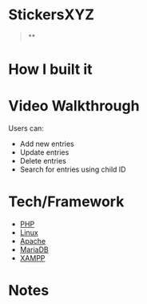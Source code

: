 # StickersXYZ
> **


# How I built it


# Video Walkthrough
Users can:
  <ul>
    <li>Add new entries</li>
    <li>Update entries</li>
    <li>Delete entries</li>
    <li>Search for entries using child ID</li>
  </ul>

# Tech/Framework
<ul>
  <li><a href="https://www.php.net/">PHP</a></li>
  <li><a href="https://www.linux.org/pages/download/">Linux</a></li>
  <li><a href="https://httpd.apache.org/">Apache</a></li>
  <li><a href="https://mariadb.org/download/?t=mariadb&p=mariadb&r=10.11.0&os=windows&cpu=x86_64&pkg=msi&m=gigenet">MariaDB</a></li>
  <li><a href="https://www.apachefriends.org/">XAMPP</a></li>
</ul>

# Notes

